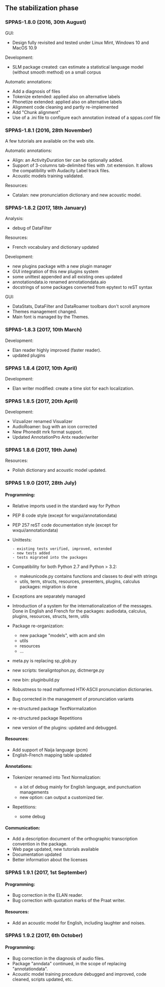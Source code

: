 ## The stabilization phase


### SPPAS-1.8.0 (2016, 30th August)

GUI:

- Design fully revisited and tested under Linux Mint, Windows 10 and MacOS 10.9

Development:

- SLM package created: can estimate a statistical language model (without 
  smooth method) on a small corpus

Automatic annotations:

- Add a diagnosis of files
- Tokenize extended: applied also on alternative labels
- Phonetize extended: applied also on alternative labels
- Alignment code cleaning and partly re-implemented
- Add "Chunk alignment"
- Use of a .ini file to configure each annotation instead of a sppas.conf file


### SPPAS-1.8.1 (2016, 28th November)

A few tutorials are available on the web site.

Automatic annotations:

- Align: an ActivityDuration tier can be optionally added.
- Support of 3-columns tab-delimited files with .txt extension. It allows the
  compatibility with Audacity Label track files.
- Acoustic models training validated.

Resources:

- Catalan: new pronunciation dictionary and new acoustic model.


### SPPAS-1.8.2 (2017, 18th January)

Analysis:

- debug of DataFilter

Resources:

- French vocabulary and dictionary updated

Development:

- new plugins package with a new plugin manager
- GUI integration of this new plugins system
- some unittest appended and all existing ones updated
- annotationdata.io renamed annotationdata.aio
- docstrings of some packages converted from epytext to reST syntax

GUI: 

- DataStats, DataFilter and DataRoamer toolbars don't scroll anymore
- Themes management changed.
- Main font is managed by the Themes.


### SPPAS-1.8.3 (2017, 10th March)

Development:

- Elan reader highly improved (faster reader).
- updated plugins


### SPPAS 1.8.4 (2017, 10th April)

Development:

- Elan writer modified: create a time slot for each localization.


### SPPAS 1.8.5 (2017, 20th April)

Development:

- Vizualizer renamed Visualizer
- AudioRoamer: bug with an icon corrected
- New Phonedit mrk format support.
- Updated AnnotationPro Antx reader/writer


### SPPAS 1.8.6 (2017, 19th June)

Resources:

- Polish dictionary and acoustic model updated.


### SPPAS 1.9.0 (2017, 28th July)

#### Programming:

- Relative imports used in the standard way for Python
- PEP 8 code style (except for wxgui/annotationdata)
- PEP 257 reST code documentation style (except for wxqui/annotationdata)
- Unittests:

      - existing tests verified, improved, extended
      - new tests added
      - tests migrated into the packages
      
- Compatibility for both Python 2.7 and Python > 3.2:

    - makeunicode.py contains functions and classes to deal with strings
    - utils, term, structs, resources, presenters, plugins, calculus packages:
      migration is done
      
- Exceptions are separately managed
- Introduction of a system for the internationalization of the messages. Done
  in English and French for the packages: audiodata, calculus, plugins, 
  resources, structs, term, utils
- Package re-organization:

    - new package "models", with acm and slm
    - utils 
    - resources
    - ...
    
- meta.py is replacing sp_glob.py
- new scripts: tieraligntophon.py, dictmerge.py
- new bin: pluginbuild.py
- Robustness to read malformed HTK-ASCII pronunciation dictionaries.
- Bug corrected in the management of pronunciation variants
- re-structured package TextNormalization
- re-structured package Repetitions
- new version of the plugins: updated and debugged.

#### Resources: 

- Add support of Naija language (pcm)
- English-French mapping table updated

#### Annotations:

- Tokenizer renamed into Text Normalization:

    - a lot of debug mainly for English language, and punctuation managements
    - new option: can output a customized tier.
    
- Repetitions:

    - some debug
  
#### Communication:

- Add a description document of the orthographic transcription convention
  in the package.
- Web page updated, new tutorials available
- Documentation updated
- Better information about the licenses


### SPPAS 1.9.1 (2017, 1st September)

#### Programming:

- Bug correction in the ELAN reader.
- Bug correction with quotation marks of the Praat writer.

#### Resources: 

- Add an acoustic model for English, including laughter and noises.


### SPPAS 1.9.2 (2017, 6th October)

#### Programming:

- Bug correction in the diagnosis of audio files.
- Package "anndata" continued, in the scope of replacing "annotationdata".
- Acoustic model training procedure debugged and improved, code cleaned, 
  scripts updated, etc.

